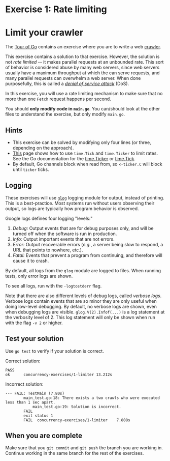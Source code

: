 # Exercise 1: Rate limiting 

# Limit your crawler

The [Tour of Go](https://tour.golang.org/) contains an exercise where you are to
write a web [crawler](https://tour.golang.org/concurrency/10).

This exercise contains a solution to that exercise. However, the solution is not
_rate limited_ -- it makes parallel requests at an unbounded rate. This sort of
behavior is considered abuse by many web servers, since web servers usually have
a maximum throughput at which the can serve requests, and many parallel requests
can overwhelm a web server. When done purposefully, this is called a [_denial of
service attack_](https://en.wikipedia.org/wiki/Denial-of-service_attack) (DoS).

In this exercise, you will use a rate limiting mechanism to make sure that no
more than one `Fetch` request happens per second.

You should __only modify code in `main.go`__. You can/should look at the other
files to understand the exercise, but only modify `main.go`.

## Hints

* This exercise can be solved by modifying only four lines (or three, depending
  on the approach).
* [This](https://github.com/golang/go/wiki/RateLimiting) page shows how to use
  `time.Tick` and `time.Ticker` to limit rates. See the Go documentation for the
  [time.Ticker](https://golang.org/pkg/time/#Ticker) or
  [time.Tick](https://golang.org/pkg/time/#Tick).
* By default, Go channels block when read from, so `<-ticker.C` will block until
  `ticker` ticks.

## Logging

These exercises will use [`glog`](https://github.com/golang/glog) logging module
for output, instead of printing.  This is a best-practice. Most systems run
without users observing their output, so logs are typically how program behavior
is observed.

Google logs defines four logging "levels:"

1. _Debug:_ Output events that are for debug purposes only, and will be turned
   off when the software is run in production.
1. _Info:_ Output important events that are not errors.
1. _Error:_ Output recoverable errors (_e.g._, a server being slow
   to respond, a URL that points to nowhere, etc.).
1. _Fatal:_ Events that prevent a program from continuing, and therefore will
   cause it to crash.

By default, all logs from the `glog` module are logged to files. When running
tests, only error logs are shown.

To see all logs, run with the `-logtostderr` flag.

Note that there are also different levels of debug logs, called _verbose logs_.
Verbose logs contain events that are so minor they are only useful when doing
low-level debugging. By default, no verbose logs are shown, even when debugging
logs are visible. `glog.V(2).Infof(...)` is a log statement at the verbosity
level of 2. This log statement will only be shown when run with the flag `-v 2`
or higher.

## Test your solution

Use `go test` to verify if your solution is correct.

Correct solution:
```
PASS
ok      concurrency-exercises/1-limiter 13.212s
```

Incorrect solution:
```
--- FAIL: TestMain (7.80s)
        main_test.go:18: There exists a two crawls who were executed less than 1 sec apart.
	        main_test.go:19: Solution is incorrect.
		FAIL
		exit status 1
		FAIL  concurrency-exercises/1-limiter    7.808s
```

## When you are complete

Make sure that you `git commit` and `git push` the branch you are working in.
Continue working in the same branch for the rest of the exercises.
